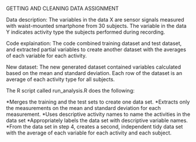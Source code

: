 GETTING AND CLEANING DATA ASSIGNMENT

Data description: The variables in the data X are sensor signals measured with waist-mounted smartphone from 30 subjects. The variable in the data Y indicates activity type the subjects performed during recording.

Code explaination: The code combined training dataset and test dataset, and extracted partial variables to create another dataset with the averages of each variable for each activity.

New dataset: The new generated dataset contained variables calculated based on the mean and standard deviation. Each row of the dataset is an average of each activity type for all subjects.

The R script called run_analysis.R does the following:

*Merges the training and the test sets to create one data set.
*Extracts only the measurements on the mean and standard deviation for each measurement.
*Uses descriptive activity names to name the activities in the data set
*Appropriately labels the data set with descriptive variable names.
*From the data set in step 4, creates a second, independent tidy data set with the average of each variable for each activity and each subject.
